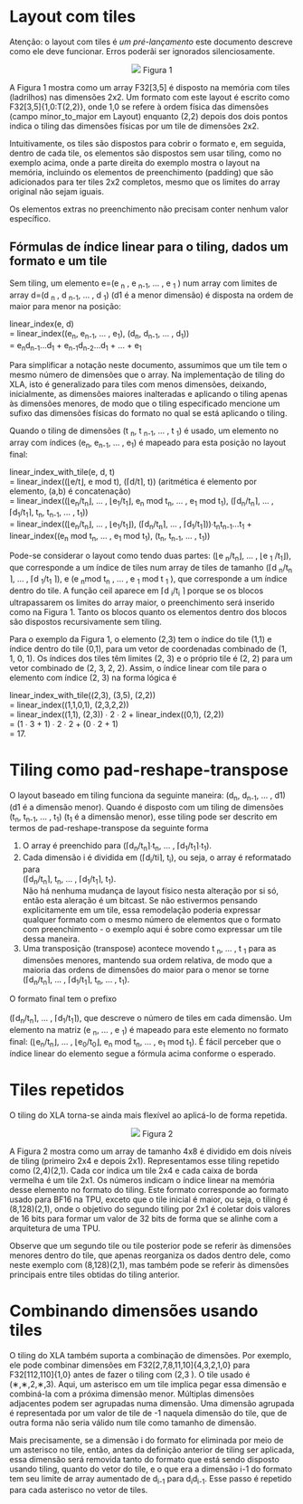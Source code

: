 # Layout com tiles

Atenção: o layout com tiles é *um pré-lançamento* este documento descreve como ele deve funcionar. Erros poderãi ser ignorados silenciosamente.

<p align="center">   <img src="images/xla_array_layout_figure1.png"> Figura 1</p>

A Figura 1 mostra como um array F32[3,5] é disposto na memória com tiles (ladrilhos) nas dimensões 2x2. Um formato com este layout é escrito como F32[3,5]{1,0:T(2,2)}, onde 1,0 se refere à ordem física das dimensões (campo minor_to_major em Layout) enquanto (2,2) depois dos dois pontos indica o tiling das dimensões físicas por um tile de dimensões 2x2.

Intuitivamente, os tiles são dispostos para cobrir o formato e, em seguida, dentro de cada tile, os elementos são dispostos sem usar tiling, como no exemplo acima, onde a parte direita do exemplo mostra o layout na memória, incluindo os elementos de preenchimento (padding) que são adicionados para ter tiles 2x2 completos, mesmo que os limites do array original não sejam iguais.

Os elementos extras no preenchimento não precisam conter nenhum valor específico.

## Fórmulas de índice linear para o tiling, dados um formato e um tile

Sem tiling, um elemento e=(e <sub>n</sub> , e <sub>n-1</sub>, ... , e <sub>1</sub> ) num array com limites de array d=(d <sub>n</sub> , d <sub>n-1</sub>, ... , d <sub>1</sub>) (d1 é a menor dimensão) é disposta na ordem de maior para menor na posição:

   linear_index(e, d) <br> = linear_index((e<sub>n</sub>, e<sub>n-1</sub>, ... , e<sub>1</sub>), (d<sub>n</sub>, d<sub>n-1</sub>, ... , d<sub>1</sub>)) <br> = e<sub>n</sub>d<sub>n-1</sub>...d<sub>1</sub> + e<sub>n-1</sub>d<sub>n-2</sub>...d<sub>1</sub> + ... + e<sub>1</sub>

Para simplificar a notação neste documento, assumimos que um tile tem o mesmo número de dimensões que o array. Na implementação de tiling do XLA, isto é generalizado para tiles com menos dimensões, deixando, inicialmente, as dimensões maiores inalteradas e aplicando o tiling apenas às dimensões menores, de modo que o tiling especificado mencione um sufixo das dimensões físicas do formato no qual se está aplicando o tiling.

Quando o tiling de dimensões (t <sub>n</sub>, t <sub>n-1</sub>, ... , t <sub>1</sub>) é usado, um elemento no array com índices (e<sub>n</sub>, e<sub>n-1</sub>, ... , e<sub>1</sub>) é mapeado para esta posição no layout final:

   linear_index_with_tile(e, d, t) <br> = linear_index((⌊e/t⌋, e mod t), (⌈d/t⌉, t))     (aritmética é elemento por elemento, (a,b) é concatenação) <br> = linear_index((⌊e<sub>n</sub>/t<sub>n</sub>⌋, ... , ⌊e<sub>1</sub>/t<sub>1</sub>⌋, e<sub>n</sub> mod t<sub>n</sub>, ... , e<sub>1</sub> mod t<sub>1</sub>), (⌈d<sub>n</sub>/t<sub>n</sub>⌉, ... , ⌈d<sub>1</sub>/t<sub>1</sub>⌉, t<sub>n</sub>, t<sub>n-1</sub>, ... , t<sub>1</sub>)) <br> = linear_index((⌊e<sub>n</sub>/t<sub>n</sub>⌋, ... , ⌊e<sub>1</sub>/t<sub>1</sub>⌋), (⌈d<sub>n</sub>/t<sub>n</sub>⌉, ... , ⌈d<sub>1</sub>/t<sub>1</sub>⌉))∙t<sub>n</sub>t<sub>n-1</sub>...t<sub>1</sub> + linear_index((e<sub>n</sub> mod t<sub>n</sub>, ... , e<sub>1</sub> mod t<sub>1</sub>), (t<sub>n</sub>, t<sub>n-1</sub>, ... , t<sub>1</sub>))

Pode-se considerar o layout como tendo duas partes: (⌊e <sub>n</sub>/t<sub>n</sub>⌋, ... , ⌊e <sub>1</sub> /t<sub>1</sub>⌋), que corresponde a um índice de tiles num array de tiles de tamanho (⌈d <sub>n</sub>/t<sub>n</sub> ⌉, ... , ⌈d <sub>1</sub>/t<sub>1</sub> ⌉), e (e <sub>n</sub>mod t<sub>n</sub> , ... , e <sub>1</sub> mod t <sub>1</sub> ), que corresponde a um índice dentro do tile. A função ceil aparece em ⌈d <sub>i</sub>/t<sub>i</sub> ⌉ porque se os blocos ultrapassarem os limites do array maior, o preenchimento será inserido como na Figura 1. Tanto os blocos quanto os elementos dentro dos blocos são dispostos recursivamente sem tiling.

Para o exemplo da Figura 1, o elemento (2,3) tem o índice do tile (1,1) e índice dentro do tile (0,1), para um vetor de coordenadas combinado de (1, 1, 0, 1). Os índices dos tiles têm limites (2, 3) e o próprio tile é (2, 2) para um vetor combinado de (2, 3, 2, 2). Assim, o índice linear com tile para o elemento com índice (2, 3) na forma lógica é

   linear_index_with_tile((2,3), (3,5), (2,2)) <br> = linear_index((1,1,0,1), (2,3,2,2)) <br> = linear_index((1,1), (2,3)) ∙ 2 ∙ 2 + linear_index((0,1), (2,2)) <br> = (1 ∙ 3 + 1) ∙ 2 ∙ 2 + (0 ∙ 2 + 1) <br> = 17.

# Tiling como pad-reshape-transpose

O layout baseado em tiling funciona da seguinte maneira: (d<sub>n</sub>, d<sub>n-1</sub>, ... , d1) (d1 é a dimensão menor). Quando é disposto com um tiling de dimensões (t<sub>n</sub>, t<sub>n-1</sub>, ... , t<sub>1</sub>) (t<sub>1</sub> é a dimensão menor), esse tiling pode ser descrito em termos de pad-reshape-transpose da seguinte forma

1. O array é preenchido para (⌈d<sub>n</sub>/t<sub>n</sub>⌉∙t<sub>n</sub>, ... , ⌈d<sub>1</sub>/t<sub>1</sub>⌉∙t<sub>1</sub>).
2. Cada dimensão i é dividida em (⌈d<sub>i</sub>/ti⌉, t<sub>i</sub>), ou seja, o array é reformatado para<br> (⌈d<sub>n</sub>/t<sub>n</sub>⌉, t<sub>n</sub>, ... , ⌈d<sub>1</sub>/t<sub>1</sub>⌉, t<sub>1</sub>). <br>Não há nenhuma mudança de layout físico nesta alteração por si só, então esta aleração é um bitcast. Se não estivermos pensando explicitamente em um tile, essa remodelação poderia expressar qualquer formato com o mesmo número de elementos que o formato com preenchimento - o exemplo aqui é sobre como expressar um tile dessa maneira.
3. Uma transposição (transpose) acontece movendo t <sub>n</sub>, ... , t <sub>1</sub> para as dimensões menores, mantendo sua ordem relativa, de modo que a maioria das ordens de dimensões do maior para o menor se torne (⌈d<sub>n</sub>/t<sub>n</sub>⌉, ... , ⌈d<sub>1</sub>/t<sub>1</sub>⌉, t<sub>n</sub>, ... , t<sub>1</sub>).

O formato final tem o prefixo<br> <br> (⌈d<sub>n</sub>/t<sub>n</sub>⌉, ... , ⌈d<sub>1</sub>/t<sub>1</sub>⌉), que descreve o número de tiles em cada dimensão. Um elemento na matriz (e <sub>n</sub>, ... , e <sub>1</sub>) é mapeado para este elemento no formato final: (⌊e<sub>n</sub>/t<sub>n</sub>⌋, ... , ⌊e<sub>0</sub>/t<sub>0</sub>⌋, e<sub>n</sub> mod t<sub>n</sub>, ... , e<sub>1</sub> mod t<sub>1</sub>). É fácil perceber que o índice linear do elemento segue a fórmula acima conforme o esperado.

# Tiles repetidos

O tiling do XLA torna-se ainda mais flexível ao aplicá-lo de forma repetida.

<p align="center">   <img src="images/xla_array_layout_figure2.png"> Figura 2</p>

A Figura 2 mostra como um array de tamanho 4x8 é dividido em dois níveis de tiling (primeiro 2x4 e depois 2x1). Representamos esse tiling repetido como (2,4)(2,1). Cada cor indica um tile 2x4 e cada caixa de borda vermelha é um tile 2x1. Os números indicam o índice linear na memória desse elemento no formato do tiling. Este formato corresponde ao formato usado para BF16 na TPU, exceto que o tile inicial é maior, ou seja, o tiling é (8,128)(2,1), onde o objetivo do segundo tiling por 2x1 é coletar dois valores de 16 bits para formar um valor de 32 bits de forma que se alinhe com a arquitetura de uma TPU.

Observe que um segundo tile ou tile posterior pode se referir às dimensões menores dentro do tile, que apenas reorganiza os dados dentro dele, como neste exemplo com (8,128)(2,1), mas também pode se referir às dimensões principais entre tiles obtidas do tiling anterior.

# Combinando dimensões usando tiles

O tiling do XLA também suporta a combinação de dimensões. Por exemplo, ele pode combinar dimensões em F32[2,7,8,11,10]{4,3,2,1,0} para F32[112,110]{1,0} antes de fazer o tiling com (2,3 ). O tile usado é (∗,∗,2,∗,3). Aqui, um asterisco em um tile implica pegar essa dimensão e combiná-la com a próxima dimensão menor. Múltiplas dimensões adjacentes podem ser agrupadas numa dimensão. Uma dimensão agrupada é representada por um valor de tile de -1 naquela dimensão do tile, que de outra forma não seria válido num tile como tamanho de dimensão.

Mais precisamente, se a dimensão i do formato for eliminada por meio de um asterisco no tile, então, antes da definição anterior de tiling ser aplicada, essa dimensão será removida tanto do formato que está sendo disposto usando tiling, quanto do vetor do tile, e o que era a dimensão i-1 do formato tem seu limite de array aumentado de d<sub>i-1</sub> para d<sub>i</sub>d<sub>i-1</sub>. Esse passo é repetido para cada asterisco no vetor de tiles.
